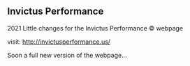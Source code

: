 ## Invictus Performance
2021
Little changes for the Invictus Performance © webpage

visit: http://invictusperformance.us/

Soon a full new version of the webpage...


